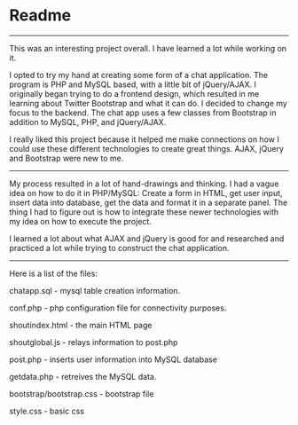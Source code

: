 # Readme
---

This was an interesting project overall. I have learned a lot while working on it.

I opted to try my hand at creating some form of a chat application. 
The program is PHP and MySQL based, with a little bit of jQuery/AJAX.
I originally began trying to do a frontend design, which resulted in me
learning about Twitter Bootstrap and what it can do. I decided to change
my focus to the backend. The chat app uses a few classes from Bootstrap 
in addition to MySQL, PHP, and jQuery/AJAX.

I really liked this project because it helped me make connections on how I could use these different technologies to create great things. AJAX, jQuery and Bootstrap were new to me.

---

My process resulted in a lot of hand-drawings and thinking.
I had a vague idea on how to do it in PHP/MySQL:
Create a form in HTML, get user input, insert data into database, 
get the data and format it in a separate panel. The thing I had to figure out
is how to integrate these newer technologies with my idea on how to execute the project.

I learned a lot about what AJAX and jQuery is good for and researched and practiced a lot
while trying to construct the chat application.

---

Here is a list of the files:

chatapp.sql - mysql table creation information.

conf.php - php configuration file for connectivity purposes.

shoutindex.html - the main HTML page

shoutglobal.js - relays information to post.php

post.php - inserts user information into MySQL database

getdata.php - retreives the MySQL data.

bootstrap/bootstrap.css - bootstrap file

style.css - basic css